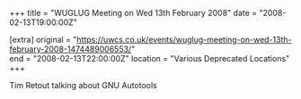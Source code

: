 +++
title = "WUGLUG Meeting on Wed 13th February 2008"
date = "2008-02-13T19:00:00Z"

[extra]
original = "https://uwcs.co.uk/events/wuglug-meeting-on-wed-13th-february-2008-1474489006553/"    
end = "2008-02-13T22:00:00Z"
location = "Various Deprecated Locations"
+++

Tim Retout talking about GNU Autotools

